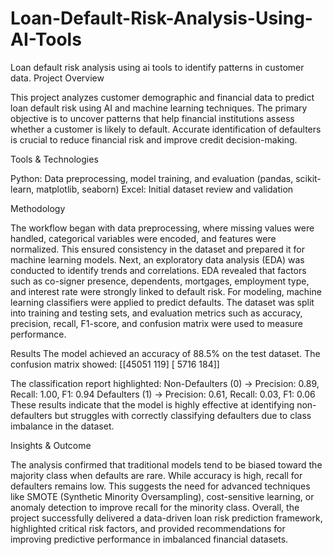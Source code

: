 # Loan-Default-Risk-Analysis-Using-AI-Tools
Loan default risk analysis using ai tools to identify patterns in customer data.
Project Overview

This project analyzes customer demographic and financial data to predict loan default risk using AI and machine learning techniques. The primary objective is to uncover patterns that help financial institutions assess whether a customer is likely to default. Accurate identification of defaulters is crucial to reduce financial risk and improve credit decision-making.

 Tools & Technologies

Python: Data preprocessing, model training, and evaluation (pandas, scikit-learn, matplotlib, seaborn)
Excel: Initial dataset review and validation

Methodology

The workflow began with data preprocessing, where missing values were handled, categorical variables were encoded, and features were normalized. This ensured consistency in the dataset and prepared it for machine learning models.
Next, an exploratory data analysis (EDA) was conducted to identify trends and correlations. EDA revealed that factors such as co-signer presence, dependents, mortgages, employment type, and interest rate were strongly linked to default risk.
For modeling, machine learning classifiers were applied to predict defaults. The dataset was split into training and testing sets, and evaluation metrics such as accuracy, precision, recall, F1-score, and confusion matrix were used to measure performance.

Results
The model achieved an accuracy of 88.5% on the test dataset. The confusion matrix showed:
[[45051   119]
 [ 5716   184]]


The classification report highlighted:
Non-Defaulters (0) → Precision: 0.89, Recall: 1.00, F1: 0.94
Defaulters (1) → Precision: 0.61, Recall: 0.03, F1: 0.06
These results indicate that the model is highly effective at identifying non-defaulters but struggles with correctly classifying defaulters due to class imbalance in the dataset.

Insights & Outcome

The analysis confirmed that traditional models tend to be biased toward the majority class when defaults are rare. While accuracy is high, recall for defaulters remains low. This suggests the need for advanced techniques like SMOTE (Synthetic Minority Oversampling), cost-sensitive learning, or anomaly detection to improve recall for the minority class.
Overall, the project successfully delivered a data-driven loan risk prediction framework, highlighted critical risk factors, and provided recommendations for improving predictive performance in imbalanced financial datasets.




















